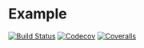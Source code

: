 # Example

[![Build Status](https://travis-ci.com/josePereiro/Example.jl.svg?branch=master)](https://travis-ci.com/josePereiro/Example.jl)
[![Codecov](https://codecov.io/gh/josePereiro/Example.jl/branch/master/graph/badge.svg)](https://codecov.io/gh/josePereiro/Example.jl)
[![Coveralls](https://coveralls.io/repos/github/josePereiro/Example.jl/badge.svg?branch=master)](https://coveralls.io/github/josePereiro/Example.jl?branch=master)
